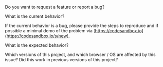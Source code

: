 Do you want to request a feature or report a bug?

What is the current behavior?

If the current behavior is a bug, please provide the steps to reproduce and if possible a minimal demo of the problem via [https://codesandbox.io](https://codesandbox.io/s/new).

What is the expected behavior?

Which versions of this project, and which browser / OS are affected by this issue? Did this work in previous versions of this project?